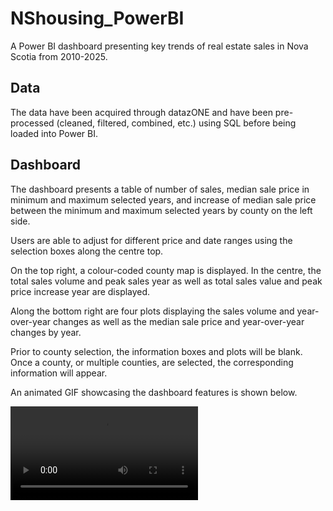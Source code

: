 # NShousing_PowerBI
A Power BI dashboard presenting key trends of real estate sales in Nova Scotia from 2010-2025. 

## Data
The data have been acquired through datazONE and have been pre-processed (cleaned, filtered, combined, etc.) using SQL before being loaded into Power BI.

## Dashboard
The dashboard presents a table of number of sales, median sale price in minimum and maximum selected years, and increase of median sale price between the minimum and maximum selected years by county on the left side. 

Users are able to adjust for different price and date ranges using the selection boxes along the centre top. 

On the top right, a colour-coded county map is displayed. In the centre, the total sales volume and peak sales year as well as total sales value and peak price increase year are displayed. 

Along the bottom right are four plots displaying the sales volume and year-over-year changes as well as the median sale price and year-over-year changes by year.

Prior to county selection, the information boxes and plots will be blank. Once a county, or multiple counties, are selected, the corresponding information will appear.

An animated GIF showcasing the dashboard features is shown below.

![animation](demonstration.mp4)
